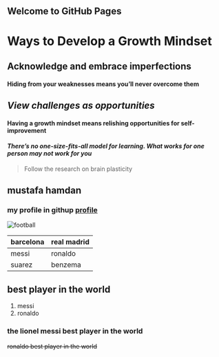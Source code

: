 ## Welcome to GitHub Pages

# Ways to Develop a Growth Mindset
## **Acknowledge and embrace imperfections**
#### Hiding from your weaknesses means you’ll never overcome them
## *View challenges as opportunities*
#### Having a growth mindset means relishing opportunities for self-improvement
#### ***There’s no one-size-fits-all model for learning. What works for one person may not work for you***
> Follow the research on brain plasticity

## mustafa hamdan
### my profile in githup [profile](https://github.com/mustafahamdanah)

![football](https://footytimes.com/wp-content/uploads/2018/06/Football02-2.jpg)

barcelona | real madrid
---------- | -----------
messi | ronaldo
suarez | benzema
## best player in the world
1. messi
2. ronaldo
### the lionel **messi** best player in the world
~~ronaldo best player in the world~~

